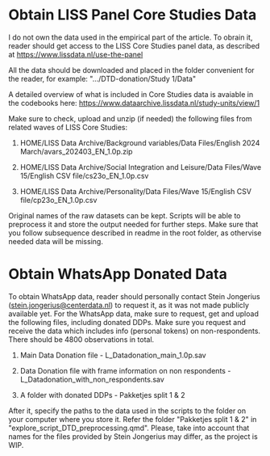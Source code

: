 # Obtain LISS Panel Core Studies Data

I do not own the data used in the empirical part of the article. To obrain it, reader should get access to the LISS Core Studies panel data, as described at https://www.lissdata.nl/use-the-panel

All the data should be downloaded and placed in the folder convenient for the reader, for example: ".../DTD-donation/Study 1/Data" 

A detailed overview of what is included in Core Studies data is avaiable in the codebooks here: https://www.dataarchive.lissdata.nl/study-units/view/1

Make sure to check, upload and unzip (if needed) the following files from related waves of LISS Core Studies:

1) HOME/LISS Data Archive/Background variables/Data Files/English 2024 March/avars_202403_EN_1.0p.zip

2) HOME/LISS Data Archive/Social Integration and Leisure/Data Files/Wave 15/English CSV file/cs23o_EN_1.0p.csv

3) HOME/LISS Data Archive/Personality/Data Files/Wave 15/English CSV file/cp23o_EN_1.0p.csv

Original names of the raw datasets can be kept. Scripts will be able to preprocess it and store the output needed for further steps. Make sure that you follow subsequence described in readme in the root folder, as othervise needed data will be missing.

# Obtain WhatsApp Donated Data

To obtain WhatsApp data, reader should personally contact Stein Jongerius (stein.jongerius@centerdata.nl) to request it, as it was not made publicly available yet. For the WhatsApp data, make sure to request, get and upload the following files, including donated DDPs. Make sure you request and receive the data which includes info (personal tokens) on non-respondents. There should be 4800 observations in total.

1) Main Data Donation file - L_Datadonation_main_1.0p.sav

2) Data Donation file with frame information on non respondents - L_Datadonation_with_non_respondents.sav 

3) A folder with donated DDPs - Pakketjes split 1 & 2

After it, specify the paths to the data used in the scripts to the folder on your computer where you store it. Refer the folder "Pakketjes split 1 & 2" in "explore_script_DTD_preprocessing.qmd". Please, take into account that names for the files provided by Stein Jongerius may differ, as the project is WIP.
